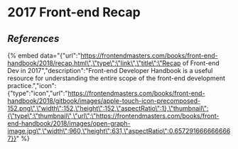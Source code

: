 # 2017 Front-end Recap

## _References_

{% embed data="{\"url\":\"https://frontendmasters.com/books/front-end-handbook/2018/recap.html\",\"type\":\"link\",\"title\":\"Recap of Front-end Dev in 2017\",\"description\":\"Front-end Developer Handbook is a useful resource for understanding the entire scope of the front-end development practice.\",\"icon\":{\"type\":\"icon\",\"url\":\"https://frontendmasters.com/books/front-end-handbook/2018/gitbook/images/apple-touch-icon-precomposed-152.png\",\"width\":152,\"height\":152,\"aspectRatio\":1},\"thumbnail\":{\"type\":\"thumbnail\",\"url\":\"https://frontendmasters.com/books/front-end-handbook/2018/images/open-graph-image.jpg\",\"width\":960,\"height\":631,\"aspectRatio\":0.6572916666666667}}" %}

